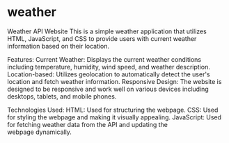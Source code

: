 # weather
Weather API Website
This is a simple weather application that utilizes HTML, JavaScript, and CSS to provide users with current weather information based on their location.

Features:
Current Weather: Displays the current weather conditions including temperature, humidity, wind speed, and weather description.
Location-based: Utilizes geolocation to automatically detect the user's location and fetch weather information.
Responsive Design: The website is designed to be responsive and work well on various devices including desktops, tablets, and mobile phones.

Technologies Used:
HTML: Used for structuring the webpage.
CSS: Used for styling the webpage and making it visually appealing.
JavaScript: Used for fetching weather data from the API and updating the webpage dynamically.
